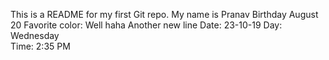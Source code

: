 This is a README for my first Git repo.
My name is Pranav
Birthday August 20
Favorite color: Well haha
Another new line
Date: 23-10-19
Day: Wednesday	
Time: 2:35 PM
